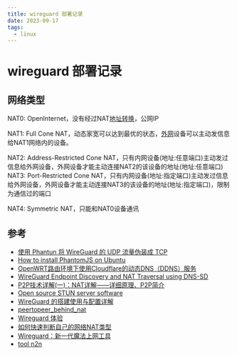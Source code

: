 ```yaml
---
title: wireguard 部署记录
date: 2023-09-17
tags:
  - linux
---
```


# wireguard 部署记录

## 网络类型

NAT0: OpenInternet，没有经过NAT[地址转换](https://so.csdn.net/so/search?q=%E5%9C%B0%E5%9D%80%E8%BD%AC%E6%8D%A2&spm=1001.2101.3001.7020)，公网IP

NAT1: Full Cone NAT，动态家宽可以达到最优的状态，[外网](https://so.csdn.net/so/search?q=%E5%A4%96%E7%BD%91&spm=1001.2101.3001.7020)设备可以主动发信息给NAT1网络内的设备。

NAT2: Address-Restricted Cone NAT，只有内网设备(地址:任意端口)主动发过信息给外网设备，外网设备才能主动连接NAT2的该设备的地址(地址:任意端口)
NAT3: Port-Restricted Cone NAT，只有内网设备(地址:指定端口)主动发过信息给外网设备，外网设备才能主动连接NAT3的该设备的地址(地址:指定端口)，限制为通信过的端口

NAT4: Symmetric NAT，只能和NAT0设备通讯

## 参考

- [使用 Phantun 将 WireGuard 的 UDP 流量伪装成 TCP](https://icloudnative.io/posts/wireguard-over-tcp-using-phantun/)
- [How to install PhantomJS on Ubuntu](https://gist.github.com/julionc/7476620)
- [OpenWRT路由环境下使用Cloudflare的动态DNS（DDNS）服务](https://www.qxwa.com/dynamic-dns-services-using-cloudflare-in-an-openwrt-routed-environment.html)
- [WireGuard Endpoint Discovery and NAT Traversal using DNS-SD](https://www.jordanwhited.com/posts/wireguard-endpoint-discovery-nat-traversal/)
- [P2P技术详解(一)：NAT详解——详细原理、P2P简介](http://www.52im.net/thread-50-1-1.html)
- [Open source STUN server software](https://www.stunprotocol.org/)
- [WireGuard 的搭建使用与配置详解](https://www.llmgo.cn/post/wireguard-docs-practice/)
- [peertopeer_behind_nat](https://www.reddit.com/r/WireGuard/comments/it4tkw/peertopeer_behind_nat/?rdt=57046&onetap_auto=true)
- [Wireguard 体验](https://zdyxry.github.io/2019/03/23/Wireguard-%E4%BD%93%E9%AA%8C/)
- [如何快速判断自己的网络NAT类型](https://blog.csdn.net/D3_3109/article/details/119875626)
- [Wireguard：新一代魔法上网工具](https://lqingcloud.cn/post/network-01/)
- [tool n2n](https://github.com/ntop/n2n)